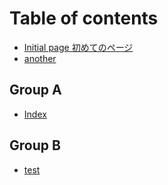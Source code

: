 # Table of contents

* [Initial page 初めてのページ](README.md)
* [another](another.md)

## Group A

* [Index](group-a/index.md)

## Group B

* [test](group-b/untitled.md)

